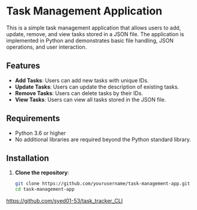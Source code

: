 # Task Management Application

This is a simple task management application that allows users to add, update, remove, and view tasks stored in a JSON file. The application is implemented in Python and demonstrates basic file handling, JSON operations, and user interaction.

## Features

- **Add Tasks**: Users can add new tasks with unique IDs.
- **Update Tasks**: Users can update the description of existing tasks.
- **Remove Tasks**: Users can delete tasks by their IDs.
- **View Tasks**: Users can view all tasks stored in the JSON file.

## Requirements

- Python 3.6 or higher
- No additional libraries are required beyond the Python standard library.

## Installation

1. **Clone the repository**:
   ```bash
   git clone https://github.com/yourusername/task-management-app.git
   cd task-management-app

https://github.com/syed01-53/task_tracker_CLI
